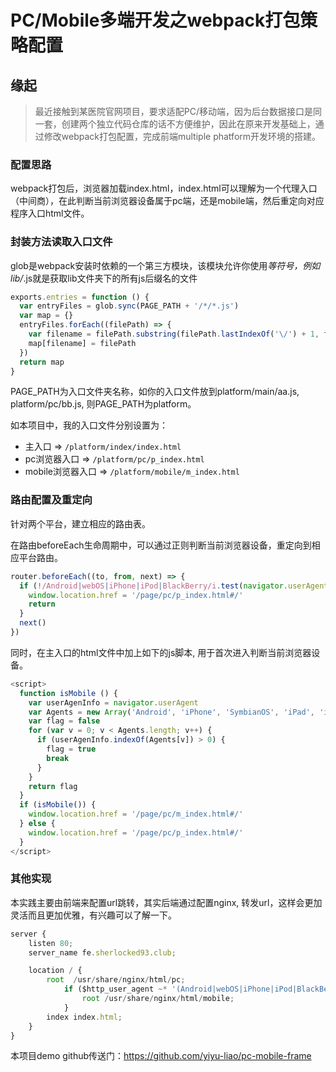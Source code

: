 # PC/Mobile多端开发之webpack打包策略配置

## 缘起
> 最近接触到某医院官网项目，要求适配PC/移动端，因为后台数据接口是同一套，创建两个独立代码仓库的话不方便维护，因此在原来开发基础上，通过修改webpack打包配置，完成前端multiple phatform开发环境的搭建。


### 配置思路

webpack打包后，浏览器加载index.html，index.html可以理解为一个代理入口（中间商），在此判断当前浏览器设备属于pc端，还是mobile端，然后重定向对应程序入口html文件。

### 封装方法读取入口文件

glob是webpack安装时依赖的一个第三方模块，该模块允许你使用*等符号，例如lib/*.js就是获取lib文件夹下的所有js后缀名的文件


```js
exports.entries = function () {
  var entryFiles = glob.sync(PAGE_PATH + '/*/*.js')
  var map = {}
  entryFiles.forEach((filePath) => {
    var filename = filePath.substring(filePath.lastIndexOf('\/') + 1, filePath.lastIndexOf('.'))
    map[filename] = filePath
  })
  return map
}

```

PAGE_PATH为入口文件夹名称，如你的入口文件放到platform/main/aa.js, platform/pc/bb.js, 则PAGE_PATH为platform。

如本项目中，我的入口文件分别设置为：

* 主入口 => `/platform/index/index.html`
* pc浏览器入口 => `/platform/pc/p_index.html`
* mobile浏览器入口 => `/platform/mobile/m_index.html`


### 路由配置及重定向

针对两个平台，建立相应的路由表。

在路由beforeEach生命周期中，可以通过正则判断当前浏览器设备，重定向到相应平台路由。

```js
router.beforeEach((to, from, next) => {
  if (!/Android|webOS|iPhone|iPod|BlackBerry/i.test(navigator.userAgent)) {
    window.location.href = '/page/pc/p_index.html#/'
    return
  }
  next()
})
```

同时，在主入口的html文件中加上如下的js脚本, 用于首次进入判断当前浏览器设备。

```js
<script>
  function isMobile () {
    var userAgenInfo = navigator.userAgent
    var Agents = new Array('Android', 'iPhone', 'SymbianOS', 'iPad', 'iPod')
    var flag = false
    for (var v = 0; v < Agents.length; v++) {
      if (userAgenInfo.indexOf(Agents[v]) > 0) {
        flag = true
        break
      }
    }
    return flag
  }
  if (isMobile()) {
    window.location.href = '/page/pc/m_index.html#/'
  } else {
    window.location.href = '/page/pc/p_index.html#/'
  }
</script>
```


### 其他实现

本实践主要由前端来配置url跳转，其实后端通过配置nginx, 转发url，这样会更加灵活而且更加优雅，有兴趣可以了解一下。

```js
server {
    listen 80;
    server_name fe.sherlocked93.club;

    location / {
        root  /usr/share/nginx/html/pc;
            if ($http_user_agent ~* '(Android|webOS|iPhone|iPod|BlackBerry)') {
                root /usr/share/nginx/html/mobile;
            }
        index index.html;
    }
}
```


本项目demo github传送门：<https://github.com/yiyu-liao/pc-mobile-frame>

